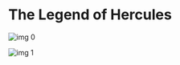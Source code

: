 # The Legend of Hercules

![img 0](https://i.imgur.com/RHGEF2R.jpg)

![img 1](https://i.imgur.com/kRs9tXz.png)

